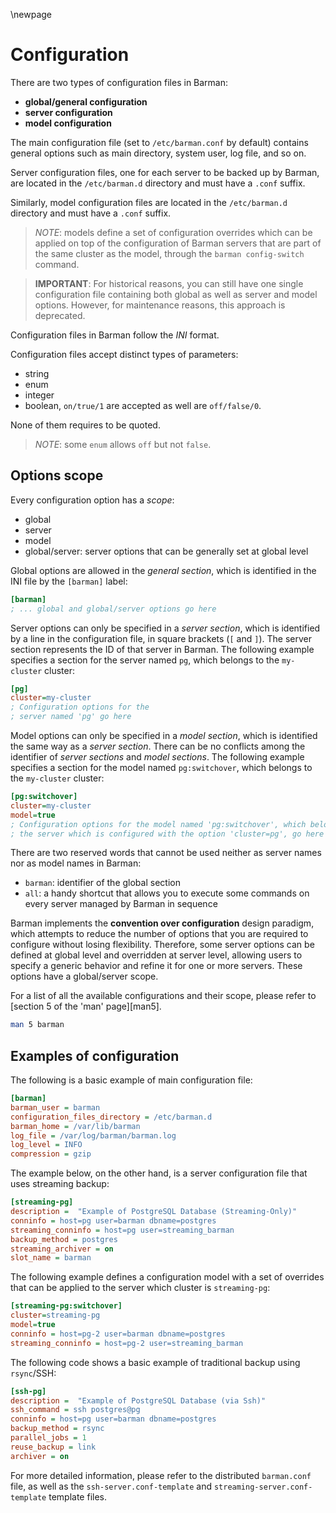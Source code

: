 \newpage

# Configuration

There are two types of configuration files in Barman:

- **global/general configuration**
- **server configuration**
- **model configuration**

The main configuration file (set to `/etc/barman.conf` by default) contains general options such as main directory, system user, log file, and so on.

Server configuration files, one for each server to be backed up by Barman, are located in the `/etc/barman.d` directory and must have a `.conf` suffix.

Similarly, model configuration files are located in the `/etc/barman.d` directory and must have a `.conf` suffix.

> *NOTE*: models define a set of configuration overrides which can be applied on top of the configuration of Barman servers that are part of the same cluster as the model, through the `barman config-switch` command.

> **IMPORTANT**: For historical reasons, you can still have one single
> configuration file containing both global as well as server and model options.
> However, for maintenance reasons, this approach is deprecated.

Configuration files in Barman follow the _INI_ format.

Configuration files accept distinct types of parameters:

- string
- enum
- integer
- boolean, `on/true/1` are accepted as well are `off/false/0`.

None of them requires to be quoted.

> *NOTE*: some `enum` allows `off` but not `false`.

## Options scope

Every configuration option has a _scope_:

- global
- server
- model
- global/server: server options that can be generally set at global level

Global options are allowed in the _general section_, which is identified in the INI file by the `[barman]` label:

``` ini
[barman]
; ... global and global/server options go here
```

Server options can only be specified in a _server section_, which is identified by a line in the configuration file, in square brackets (`[` and `]`). The server section represents the ID of that server in Barman. The following example specifies a section for the server named `pg`, which belongs to the `my-cluster` cluster:

``` ini
[pg]
cluster=my-cluster
; Configuration options for the
; server named 'pg' go here
```

Model options can only be specified in a _model section_, which is identified the same way as a _server section_. There can be no conflicts among the identifier of _server sections_ and _model sections_. The following example specifies a section for the model named `pg:switchover`, which belongs to the `my-cluster` cluster:

```ini
[pg:switchover]
cluster=my-cluster
model=true
; Configuration options for the model named 'pg:switchover', which belongs to
; the server which is configured with the option 'cluster=pg', go here
```

There are two reserved words that cannot be used neither as server names nor as model names in Barman:

- `barman`: identifier of the global section
- `all`: a handy shortcut that allows you to execute some commands on every server managed by Barman in sequence

Barman implements the **convention over configuration** design paradigm, which attempts to reduce the number of options that you are required to configure without losing flexibility. Therefore, some server options can be defined at global level and overridden at server level, allowing users to specify a generic behavior and refine it for one or more servers. These options have a global/server scope.

For a list of all the available configurations
and their scope, please refer to [section 5 of the 'man' page][man5].

``` bash
man 5 barman
```

## Examples of configuration

The following is a basic example of main configuration file:

``` ini
[barman]
barman_user = barman
configuration_files_directory = /etc/barman.d
barman_home = /var/lib/barman
log_file = /var/log/barman/barman.log
log_level = INFO
compression = gzip
```

The example below, on the other hand, is a server configuration file that uses streaming backup:

``` ini
[streaming-pg]
description =  "Example of PostgreSQL Database (Streaming-Only)"
conninfo = host=pg user=barman dbname=postgres
streaming_conninfo = host=pg user=streaming_barman
backup_method = postgres
streaming_archiver = on
slot_name = barman
```

The following example defines a configuration model with a set of overrides that can be applied to the server which cluster is `streaming-pg`:

```ini
[streaming-pg:switchover]
cluster=streaming-pg
model=true
conninfo = host=pg-2 user=barman dbname=postgres
streaming_conninfo = host=pg-2 user=streaming_barman
```

The following code shows a basic example of traditional backup using `rsync`/SSH:

``` ini
[ssh-pg]
description =  "Example of PostgreSQL Database (via Ssh)"
ssh_command = ssh postgres@pg
conninfo = host=pg user=barman dbname=postgres
backup_method = rsync
parallel_jobs = 1
reuse_backup = link
archiver = on
```

For more detailed information, please refer to the distributed
`barman.conf` file, as well as the `ssh-server.conf-template` and  `streaming-server.conf-template` template files.
